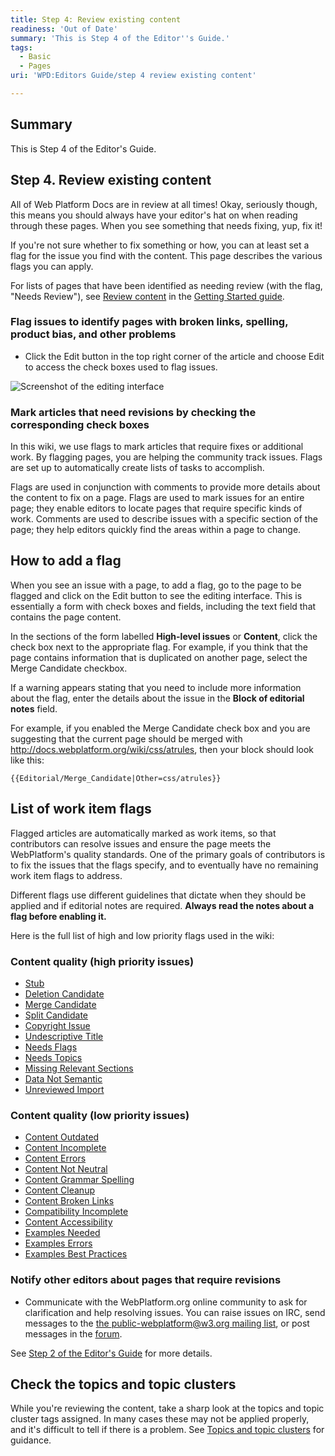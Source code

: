 ```yaml
---
title: Step 4: Review existing content
readiness: 'Out of Date'
summary: 'This is Step 4 of the Editor''s Guide.'
tags:
  - Basic
  - Pages
uri: 'WPD:Editors Guide/step 4 review existing content'

---
```

## <span>Summary</span>

This is Step 4 of the Editor's Guide.

## <span>Step 4. Review existing content</span>

All of Web Platform Docs are in review at all times! Okay, seriously though, this means you should always have your editor's hat on when reading through these pages. When you see something that needs fixing, yup, fix it!

If you're not sure whether to fix something or how, you can at least set a flag for the issue you find with the content. This page describes the various flags you can apply.

For lists of pages that have been identified as needing review (with the flag, "Needs Review"), see [Review content](/WPD:Getting_Started#Review_content) in the [Getting Started guide](/WPD:Getting_Started).

### <span>Flag issues to identify pages with broken links, spelling, product bias, and other problems</span>

-   Click the Edit button in the top right corner of the article and choose Edit to access the check boxes used to flag issues.

![Screenshot of the editing interface](/WPD/assets/public/5/59/edit_interface.png)

### <span>Mark articles that need revisions by checking the corresponding check boxes</span>

In this wiki, we use flags to mark articles that require fixes or additional work. By flagging pages, you are helping the community track issues. Flags are set up to automatically create lists of tasks to accomplish.

Flags are used in conjunction with comments to provide more details about the content to fix on a page. Flags are used to mark issues for an entire page; they enable editors to locate pages that require specific kinds of work. Comments are used to describe issues with a specific section of the page; they help editors quickly find the areas within a page to change.

## <span>How to add a flag</span>

When you see an issue with a page, to add a flag, go to the page to be flagged and click on the Edit button to see the editing interface. This is essentially a form with check boxes and fields, including the text field that contains the page content.

In the sections of the form labelled **High-level issues** or **Content**, click the check box next to the appropriate flag. For example, if you think that the page contains information that is duplicated on another page, select the Merge Candidate checkbox.

If a warning appears stating that you need to include more information about the flag, enter the details about the issue in the **Block of editorial notes** field.

For example, if you enabled the Merge Candidate check box and you are suggesting that the current page should be merged with <http://docs.webplatform.org/wiki/css/atrules>, then your block should look like this:

    {{Editorial/Merge_Candidate|Other=css/atrules}}

## <span>List of work item flags</span>

Flagged articles are automatically marked as work items, so that contributors can resolve issues and ensure the page meets the WebPlatform's quality standards. One of the primary goals of contributors is to fix the issues that the flags specify, and to eventually have no remaining work item flags to address.

Different flags use different guidelines that dictate when they should be applied and if editorial notes are required. **Always read the notes about a flag before enabling it.**

Here is the full list of high and low priority flags used in the wiki:

### <span>Content quality (high priority issues)</span>

-   [Stub](/WPD:Flags/Stub)
-   [Deletion Candidate](/WPD:Flags/Deletion_Candidate)
-   [Merge Candidate](/WPD:Flags/Merge_Candidate)
-   [Split Candidate](/WPD:Flags/Split_Candidate)
-   [Copyright Issue](/WPD:Flags/Copyright_Issue)
-   [Undescriptive Title](/WPD:Flags/Undescriptive_Title)
-   [Needs Flags](/WPD:Flags/Needs_Flags)
-   [Needs Topics](/WPD:Flags/Needs_Topics)
-   [Missing Relevant Sections](/WPD:Flags/Missing_Relevant_Sections)
-   [Data Not Semantic](/WPD:Flags/Data_Not_Semantic)
-   [Unreviewed Import](/WPD:Flags/Unreviewed_Import)

### <span>Content quality (low priority issues)</span>

-   [Content Outdated](/WPD:Flags/Content_Outdated)
-   [Content Incomplete](/WPD:Flags/Content_Incomplete)
-   [Content Errors](/WPD:Flags/Content_Errors)
-   [Content Not Neutral](/WPD:Flags/Content_Not_Neutral)
-   [Content Grammar Spelling](/WPD:Flags/Content_Grammar_Spelling)
-   [Content Cleanup](/WPD:Flags/Content_Cleanup)
-   [Content Broken Links](/WPD:Flags/Content_Broken_Links)
-   [Compatibility Incomplete](/WPD:Flags/Compatibility_Incomplete)
-   [Content Accessibility](/WPD:Flags/Content_Accessibility)
-   [Examples Needed](/WPD:Flags/Examples_Needed)
-   [Examples Errors](/WPD:Flags/Examples_Errors)
-   [Examples Best Practices](/WPD:Flags/Examples_Best_Practices)

### <span>Notify other editors about pages that require revisions</span>

-   Communicate with the WebPlatform.org online community to ask for clarification and help resolving issues. You can raise issues on IRC, send messages to the [the public-webplatform@w3.org mailing list](mailto:public-webplatform@w3.org), or post messages in the [forum](http://talk.webplatform.org/forums).

See [Step 2 of the Editor's Guide](/WPD:Editors_Guide/step_2_communicate_with_the_online_community) for more details.

## <span>Check the topics and topic clusters</span>

While you're reviewing the content, take a sharp look at the topics and topic cluster tags assigned. In many cases these may not be applied properly, and it's difficult to tell if there is a problem. See [Topics and topic clusters](/WPD:Editors_Guide/step_6_author_or_upload_new_content#Topics_and_topic_clusters) for guidance.


